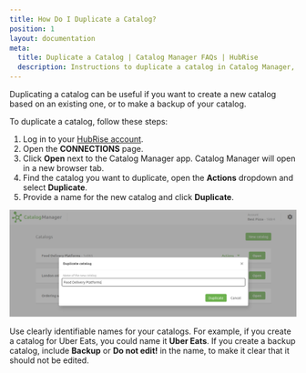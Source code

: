```yaml
---
title: How Do I Duplicate a Catalog?
position: 1
layout: documentation
meta:
  title: Duplicate a Catalog | Catalog Manager FAQs | HubRise
  description: Instructions to duplicate a catalog in Catalog Manager, a HubRise app to view and edit your HubRise catalogs and synchronise them with your ePOS and other systems.
---
```


Duplicating a catalog can be useful if you want to create a new catalog based on an existing one, or to make a backup of your catalog.

To duplicate a catalog, follow these steps:

1. Log in to your [HubRise account](https://manager.hubrise.com).
1. Open the **CONNECTIONS** page.
1. Click **Open** next to the Catalog Manager app. Catalog Manager will open in a new browser tab.
1. Find the catalog you want to duplicate, open the **Actions** dropdown and select **Duplicate**.
1. Provide a name for the new catalog and click **Duplicate**.

![Duplicate a catalog](../../images/018-en-2x-duplicate-catalog.png)

Use clearly identifiable names for your catalogs. For example, if you create a catalog for Uber Eats, you could name it **Uber Eats**. If you create a backup catalog, include **Backup** or **Do not edit!** in the name, to make it clear that it should not be edited.
